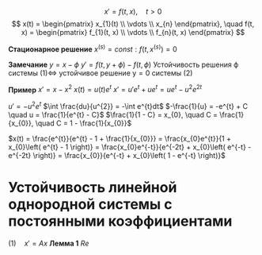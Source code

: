 $$
x' = f(t, x), \quad t > 0 
$$
$$
x(t) = \begin{pmatrix}
x_{1}(t) \\
\vdots \\
x_{n}
\end{pmatrix}, \quad f(t, x) = \begin{pmatrix}
f_{1}(t, x) \\
\vdots \\
f_{n}(t, x)
\end{pmatrix} 
$$

**Стационарное решение**
	$x^{(s)}=const: f(t, x^{(s)})=0$

**Замечание**
	$y = x - \phi$
	$y' = f(t, y + \phi) - f(t, \phi)$
Устойчивость решения $\mathsf{\phi}$ системы $\mathsf{\left( 1 \right) \iff }$ устойчивое решение $\mathsf{y = 0}$ системы $\mathsf{(2)}$


**Пример**
$x' = x - x^{2}$
$x(t) = u(t)e^{t}$
$x' = u'e^{t} + ue^{t} = ue^{t} - u^{2}e^{2t}$

$u' = -u^{2}e^{t}$
$\int \frac{du}{u^{2}} = -\int e^{t}dt$
$-\frac{1}{u} = -e^{t} + C \quad u = \frac{1}{e^{t} - C}$
$\frac{1}{1 - C} = x_{0}, \quad C = \frac{1}{x_{0}}, \quad C = 1 - \frac{1}{x_{0}}$

$x(t) = \frac{e^{t}}{e^{t} - 1 + \frac{1}{x_{0}}} = \frac{x_{0}e^{t}}{1 + x_{0}\left( e^{t} - 1 \right)} = \frac{x_{0}e^{-t}}{e^{-2t} + x_{0}\left( e^{-t} - e^{-2t} \right)} = \frac{x_{0}}{e^{-t} + x_{0}\left( 1 - e^{-t} \right)}$ 

# Устойчивость линейной однородной системы с постоянными коэффициентами
$(1)\quad x'=Ax$
**Лемма 1**
$Re~$